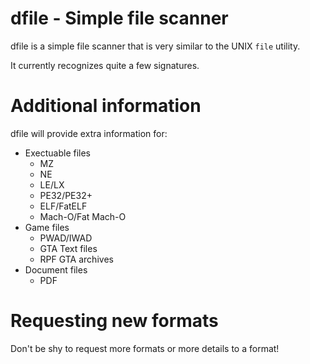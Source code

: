 # dfile - Simple file scanner

dfile is a simple file scanner that is very similar to the UNIX `file` utility.

It currently recognizes quite a few signatures.

# Additional information
dfile will provide extra information for:
- Exectuable files
  - MZ
  - NE
  - LE/LX
  - PE32/PE32+
  - ELF/FatELF
  - Mach-O/Fat Mach-O
- Game files
  - PWAD/IWAD
  - GTA Text files
  - RPF GTA archives
- Document files
  - PDF

# Requesting new formats
Don't be shy to request more formats or more details to a format!